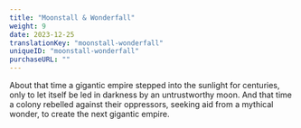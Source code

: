 ```yaml
---
title: "Moonstall & Wonderfall"
weight: 9
date: 2023-12-25
translationKey: "moonstall-wonderfall"
uniqueID: "moonstall-wonderfall"
purchaseURL: ""
---
```


About that time a gigantic empire stepped into the sunlight for centuries, only to let itself be led in darkness by an untrustworthy moon. And that time a colony rebelled against their oppressors, seeking aid from a mythical wonder, to create the next gigantic empire.